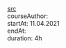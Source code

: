 [src](https://moderndevtools.com/#what-get)
<br>courseAuthor: 
<br>startAt: 11.04.2021
<br>endAt: 
<br>duration: 4h
